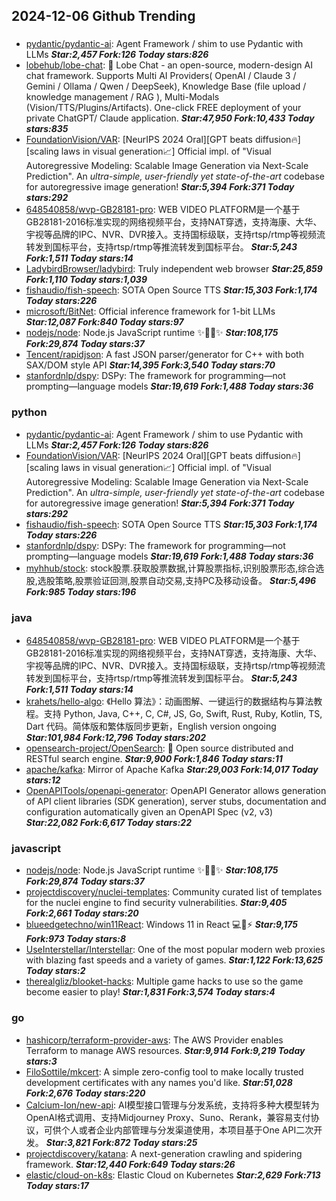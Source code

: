 ## 2024-12-06 Github Trending

### 
* [pydantic/pydantic-ai](https://github.com/pydantic/pydantic-ai): Agent Framework / shim to use Pydantic with LLMs ***Star:2,457 Fork:126 Today stars:826***
* [lobehub/lobe-chat](https://github.com/lobehub/lobe-chat): 🤯 Lobe Chat - an open-source, modern-design AI chat framework. Supports Multi AI Providers( OpenAI / Claude 3 / Gemini / Ollama / Qwen / DeepSeek), Knowledge Base (file upload / knowledge management / RAG ), Multi-Modals (Vision/TTS/Plugins/Artifacts). One-click FREE deployment of your private ChatGPT/ Claude application. ***Star:47,950 Fork:10,433 Today stars:835***
* [FoundationVision/VAR](https://github.com/FoundationVision/VAR): [NeurIPS 2024 Oral][GPT beats diffusion🔥] [scaling laws in visual generation📈] Official impl. of "Visual Autoregressive Modeling: Scalable Image Generation via Next-Scale Prediction". An *ultra-simple, user-friendly yet state-of-the-art* codebase for autoregressive image generation! ***Star:5,394 Fork:371 Today stars:292***
* [648540858/wvp-GB28181-pro](https://github.com/648540858/wvp-GB28181-pro): WEB VIDEO PLATFORM是一个基于GB28181-2016标准实现的网络视频平台，支持NAT穿透，支持海康、大华、宇视等品牌的IPC、NVR、DVR接入。支持国标级联，支持rtsp/rtmp等视频流转发到国标平台，支持rtsp/rtmp等推流转发到国标平台。 ***Star:5,243 Fork:1,511 Today stars:14***
* [LadybirdBrowser/ladybird](https://github.com/LadybirdBrowser/ladybird): Truly independent web browser ***Star:25,859 Fork:1,110 Today stars:1,039***
* [fishaudio/fish-speech](https://github.com/fishaudio/fish-speech): SOTA Open Source TTS ***Star:15,303 Fork:1,174 Today stars:226***
* [microsoft/BitNet](https://github.com/microsoft/BitNet): Official inference framework for 1-bit LLMs ***Star:12,087 Fork:840 Today stars:97***
* [nodejs/node](https://github.com/nodejs/node): Node.js JavaScript runtime ✨🐢🚀✨ ***Star:108,175 Fork:29,874 Today stars:37***
* [Tencent/rapidjson](https://github.com/Tencent/rapidjson): A fast JSON parser/generator for C++ with both SAX/DOM style API ***Star:14,395 Fork:3,540 Today stars:70***
* [stanfordnlp/dspy](https://github.com/stanfordnlp/dspy): DSPy: The framework for programming—not prompting—language models ***Star:19,619 Fork:1,488 Today stars:36***

### python
* [pydantic/pydantic-ai](https://github.com/pydantic/pydantic-ai): Agent Framework / shim to use Pydantic with LLMs ***Star:2,457 Fork:126 Today stars:826***
* [FoundationVision/VAR](https://github.com/FoundationVision/VAR): [NeurIPS 2024 Oral][GPT beats diffusion🔥] [scaling laws in visual generation📈] Official impl. of "Visual Autoregressive Modeling: Scalable Image Generation via Next-Scale Prediction". An *ultra-simple, user-friendly yet state-of-the-art* codebase for autoregressive image generation! ***Star:5,394 Fork:371 Today stars:292***
* [fishaudio/fish-speech](https://github.com/fishaudio/fish-speech): SOTA Open Source TTS ***Star:15,303 Fork:1,174 Today stars:226***
* [stanfordnlp/dspy](https://github.com/stanfordnlp/dspy): DSPy: The framework for programming—not prompting—language models ***Star:19,619 Fork:1,488 Today stars:36***
* [myhhub/stock](https://github.com/myhhub/stock): stock股票.获取股票数据,计算股票指标,识别股票形态,综合选股,选股策略,股票验证回测,股票自动交易,支持PC及移动设备。 ***Star:5,496 Fork:985 Today stars:196***

### java
* [648540858/wvp-GB28181-pro](https://github.com/648540858/wvp-GB28181-pro): WEB VIDEO PLATFORM是一个基于GB28181-2016标准实现的网络视频平台，支持NAT穿透，支持海康、大华、宇视等品牌的IPC、NVR、DVR接入。支持国标级联，支持rtsp/rtmp等视频流转发到国标平台，支持rtsp/rtmp等推流转发到国标平台。 ***Star:5,243 Fork:1,511 Today stars:14***
* [krahets/hello-algo](https://github.com/krahets/hello-algo): 《Hello 算法》：动画图解、一键运行的数据结构与算法教程。支持 Python, Java, C++, C, C#, JS, Go, Swift, Rust, Ruby, Kotlin, TS, Dart 代码。简体版和繁体版同步更新，English version ongoing ***Star:101,984 Fork:12,796 Today stars:202***
* [opensearch-project/OpenSearch](https://github.com/opensearch-project/OpenSearch): 🔎 Open source distributed and RESTful search engine. ***Star:9,900 Fork:1,846 Today stars:11***
* [apache/kafka](https://github.com/apache/kafka): Mirror of Apache Kafka ***Star:29,003 Fork:14,017 Today stars:12***
* [OpenAPITools/openapi-generator](https://github.com/OpenAPITools/openapi-generator): OpenAPI Generator allows generation of API client libraries (SDK generation), server stubs, documentation and configuration automatically given an OpenAPI Spec (v2, v3) ***Star:22,082 Fork:6,617 Today stars:22***

### javascript
* [nodejs/node](https://github.com/nodejs/node): Node.js JavaScript runtime ✨🐢🚀✨ ***Star:108,175 Fork:29,874 Today stars:37***
* [projectdiscovery/nuclei-templates](https://github.com/projectdiscovery/nuclei-templates): Community curated list of templates for the nuclei engine to find security vulnerabilities. ***Star:9,405 Fork:2,661 Today stars:20***
* [blueedgetechno/win11React](https://github.com/blueedgetechno/win11React): Windows 11 in React 💻🌈⚡ ***Star:9,175 Fork:973 Today stars:8***
* [UseInterstellar/Interstellar](https://github.com/UseInterstellar/Interstellar): One of the most popular modern web proxies with blazing fast speeds and a variety of games. ***Star:1,122 Fork:13,625 Today stars:2***
* [therealgliz/blooket-hacks](https://github.com/therealgliz/blooket-hacks): Multiple game hacks to use so the game become easier to play! ***Star:1,831 Fork:3,574 Today stars:4***

### go
* [hashicorp/terraform-provider-aws](https://github.com/hashicorp/terraform-provider-aws): The AWS Provider enables Terraform to manage AWS resources. ***Star:9,914 Fork:9,219 Today stars:3***
* [FiloSottile/mkcert](https://github.com/FiloSottile/mkcert): A simple zero-config tool to make locally trusted development certificates with any names you'd like. ***Star:51,028 Fork:2,676 Today stars:220***
* [Calcium-Ion/new-api](https://github.com/Calcium-Ion/new-api): AI模型接口管理与分发系统，支持将多种大模型转为OpenAI格式调用、支持Midjourney Proxy、Suno、Rerank，兼容易支付协议，可供个人或者企业内部管理与分发渠道使用，本项目基于One API二次开发。 ***Star:3,821 Fork:872 Today stars:25***
* [projectdiscovery/katana](https://github.com/projectdiscovery/katana): A next-generation crawling and spidering framework. ***Star:12,440 Fork:649 Today stars:26***
* [elastic/cloud-on-k8s](https://github.com/elastic/cloud-on-k8s): Elastic Cloud on Kubernetes ***Star:2,629 Fork:713 Today stars:17***
